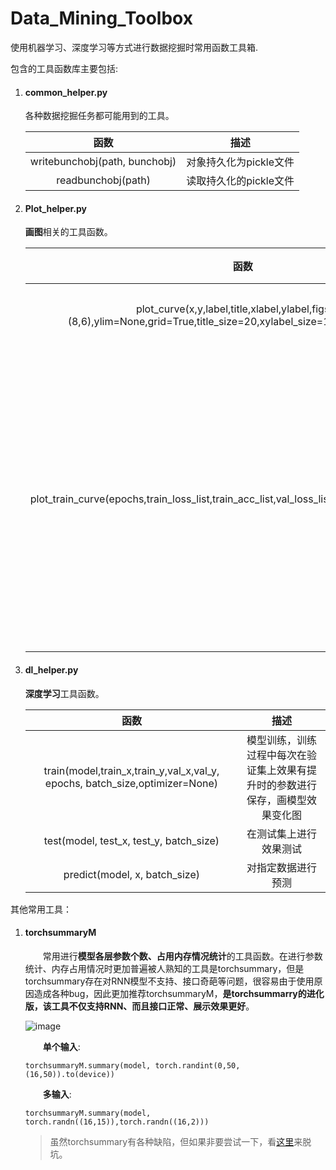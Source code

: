 # Data_Mining_Toolbox
使用机器学习、深度学习等方式进行数据挖掘时常用函数工具箱.

包含的工具函数库主要包括:  

1. #### common_helper.py

   各种数据挖掘任务都可能用到的工具。

   |             函数              |          描述          |
   | :---------------------------: | :--------------------: |
   | writebunchobj(path, bunchobj) | 对象持久化为pickle文件 |
   |      readbunchobj(path)       | 读取持久化的pickle文件 |

2. #### Plot_helper.py

   **画图**相关的工具函数。

   |                             函数                             |                   描述                   |
   | :----------------------------------------------------------: | :--------------------------------------: |
   | plot_curve(x,y,label,title,xlabel,ylabel,figsize=(8,6),ylim=None,grid=True,title_size=20,xylabel_size=15,legend_size=12) |                 画折线图                 |
   | plot_train_curve(epochs,train_loss_list,train_acc_list,val_loss_list=None,val_acc_list=None) | 画训练过程中的损失函数和准确率变化折线图 |

3. #### dl_helper.py

   **深度学习**工具函数。

   |                             函数                             |                             描述                             |
   | :----------------------------------------------------------: | :----------------------------------------------------------: |
   | train(model,train_x,train_y,val_x,val_y, epochs, batch_size,optimizer=None) | 模型训练，训练过程中每次在验证集上效果有提升时的参数进行保存，画模型效果变化图 |
   |           test(model, test_x, test_y, batch_size)            |                    在测试集上进行效果测试                    |
   |                predict(model, x, batch_size)                 |                      对指定数据进行预测                      |







其他常用工具：

1. #### torchsummaryM

   &emsp;&emsp;常用进行**模型各层参数个数、占用内存情况统计**的工具函数。在进行参数统计、内存占用情况时更加普遍被人熟知的工具是torchsummary，但是torchsummary存在对RNN模型不支持、接口奇葩等问题，很容易由于使用原因造成各种bug，因此更加推荐torchsummaryM，**是torchsummarry的进化版，该工具不仅支持RNN、而且接口正常、展示效果更好**。

   ![image](https://raw.githubusercontent.com/AnchoretY/images/master/blog/image.sxatnmwkeie.png)

   &emsp;&emsp;**单个输入**:
   
   ~~~shell
   torchsummaryM.summary(model, torch.randint(0,50,(16,50)).to(device))
   ~~~
   
   &emsp;&emsp;**多输入**:
   
   ~~~shell
   torchsummaryM.summary(model, torch.randn((16,15)),torch.randn((16,2)))
   ~~~
   
   >  虽然torchsummary有各种缺陷，但如果非要尝试一下，看[这里](torchsummary.md)来脱坑。

